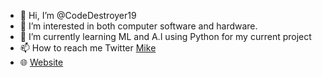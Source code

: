 - 👋 Hi, I’m @CodeDestroyer19
- 👀 I’m interested in both computer software and hardware.
- 🌱 I’m currently learning ML and A.I using Python for my current project
- 📫 How to reach me Twitter [Mike](https://x.com/CodeDestroyer19)
- 🌐 [Website](https://mike-portfolio-rouge.vercel.app)

<!---
CodeDestroyer19/CodeDestroyer19 is a ✨ special ✨ repository because its `README.md` (this file) appears on your GitHub profile.
You can click the Preview link to take a look at your changes.
--->

